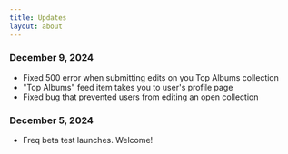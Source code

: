 ```yaml
---
title: Updates
layout: about
---
```


### December 9, 2024
- Fixed 500 error when submitting edits on you Top Albums collection
- "Top Albums" feed item takes you to user's profile page
- Fixed bug that prevented users from editing an open collection

### December 5, 2024
- Freq beta test launches. Welcome!